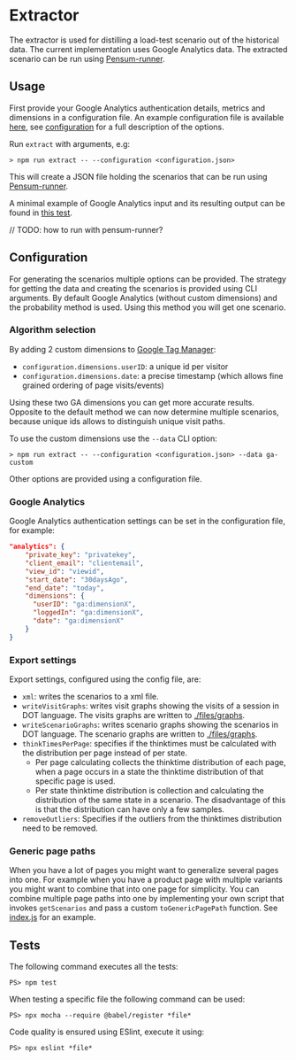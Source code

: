 # Extractor
The extractor is used for distilling a load-test scenario out of the historical data. The current implementation uses Google Analytics data.
The extracted scenario can be run using [Pensum-runner](https://github.com/avivasolutionsnl/pensum-runner).

## Usage
First provide your Google Analytics authentication details, metrics and dimensions in a configuration file. An example configuration file is available [here](./files/configuration.json), see [configuration](#configuration) for a full description of the options.

Run `extract` with arguments, e.g:

```
> npm run extract -- --configuration <configuration.json>
```

This will create a JSON file holding the scenarios that can be run using [Pensum-runner](https://github.com/avivasolutionsnl/pensum-runner).

A minimal example of Google Analytics input and its resulting output can be found in [this test](./test/pagevisits/scenario.js).

// TODO: how to run with pensum-runner?

## Configuration
For generating the scenarios multiple options can be provided. The strategy for getting the data and creating the scenarios is provided using CLI arguments. 
By default Google Analytics (without custom dimensions) and the probability method is used. Using this method you will get one scenario.

### Algorithm selection
By adding 2 custom dimensions to [Google Tag Manager](https://tagmanager.google.com/):
- `configuration.dimensions.userID`: a unique id per visitor
- `configuration.dimensions.date`: a precise timestamp (which allows fine grained ordering of page visits/events)

Using these two GA dimensions you can get more accurate results. Opposite to the default method we can now determine multiple scenarios, because unique ids allows to distinguish unique visit paths.

To use the custom dimensions use the `--data` CLI option:
```
> npm run extract -- --configuration <configuration.json> --data ga-custom
```

Other options are provided using a configuration file.

### Google Analytics
Google Analytics authentication settings can be set in the configuration file, for example:

```json
"analytics": {
    "private_key": "privatekey",
    "client_email": "clientemail",
    "view_id": "viewid",
    "start_date": "30daysAgo",
    "end_date": "today",
    "dimensions": {
      "userID": "ga:dimensionX",
      "loggedIn": "ga:dimensionX",
      "date": "ga:dimensionX"
    }
}
```

### Export settings
Export settings, configured using the config file, are:
- `xml`: writes the scenarios to a xml file.
- `writeVisitGraphs`: writes visit graphs showing the visits of a session in DOT language. The visits graphs are written to [./files/graphs]().
- `writeScenarioGraphs`: writes scenario graphs showing the scenarios in DOT language. The scenario graphs are written to [./files/graphs]().
- `thinkTimesPerPage`: specifies if the thinktimes must be calculated with the distribution per page instead of per state.
    - Per page calculating collects the thinktime distribution of each page, when a page occurs in a state the thinktime distribution of that specific page is used.
    - Per state thinktime distribution is collection and calculating the distribution of the same state in a scenario. The disadvantage of this is that the distribution can have only a few samples.
- `removeOutliers`: Specifies if the outliers from the thinktimes distribution need to be removed.

### Generic page paths
When you have a lot of pages you might want to generalize several pages into one. For example when you have a product page with multiple variants you might want to
combine that into one page for simplicity. 
You can combine multiple page paths into one by implementing your own script that invokes `getScenarios` and pass a custom `toGenericPagePath` function.
See [index.js](./src/index.js) for an example.


## Tests
The following command executes all the tests:
```
PS> npm test
```

When testing a specific file the following command can be used:
```
PS> npx mocha --require @babel/register *file*
```

Code quality is ensured using ESlint, execute it using:
```
PS> npx eslint *file*
```
